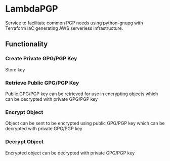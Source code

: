 # LambdaPGP
Service to facilitate common PGP needs using python-gnupg with Terraform IaC generating AWS serverless infrastructure.

## Functionality

### Create Private GPG/PGP Key
  Store key
  
### Retrieve Public GPG/PGP Key
  Public GPG/PGP key can be retrieved for use in encrypting objects which can be decrypted with private GPG/PGP key

### Encrypt Object
  Object can be sent to be encrypted using public GPG/PGP key which can be decrypted with private GPG/PGP key

### Decrypt Object
  Encrypted object can be decrypted with private GPG/PGP key
